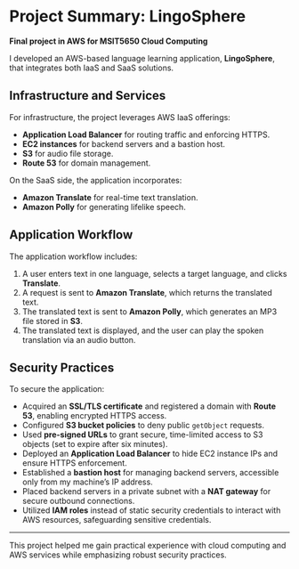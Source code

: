 # Project Summary: LingoSphere
**Final project in AWS for MSIT5650 Cloud Computing**

I developed an AWS-based language learning application, **LingoSphere**, that integrates both IaaS and SaaS solutions. 

## Infrastructure and Services
For infrastructure, the project leverages AWS IaaS offerings:
- **Application Load Balancer** for routing traffic and enforcing HTTPS.
- **EC2 instances** for backend servers and a bastion host.
- **S3** for audio file storage.
- **Route 53** for domain management.

On the SaaS side, the application incorporates:
- **Amazon Translate** for real-time text translation.
- **Amazon Polly** for generating lifelike speech.

## Application Workflow
The application workflow includes:
1. A user enters text in one language, selects a target language, and clicks **Translate**.
2. A request is sent to **Amazon Translate**, which returns the translated text.
3. The translated text is sent to **Amazon Polly**, which generates an MP3 file stored in **S3**.
4. The translated text is displayed, and the user can play the spoken translation via an audio button.

## Security Practices
To secure the application:
- Acquired an **SSL/TLS certificate** and registered a domain with **Route 53**, enabling encrypted HTTPS access.
- Configured **S3 bucket policies** to deny public `getObject` requests.
- Used **pre-signed URLs** to grant secure, time-limited access to S3 objects (set to expire after six minutes).
- Deployed an **Application Load Balancer** to hide EC2 instance IPs and ensure HTTPS enforcement.
- Established a **bastion host** for managing backend servers, accessible only from my machine’s IP address.
- Placed backend servers in a private subnet with a **NAT gateway** for secure outbound connections.
- Utilized **IAM roles** instead of static security credentials to interact with AWS resources, safeguarding sensitive credentials.

---

This project helped me gain practical experience with cloud computing and AWS services while emphasizing robust security practices.
